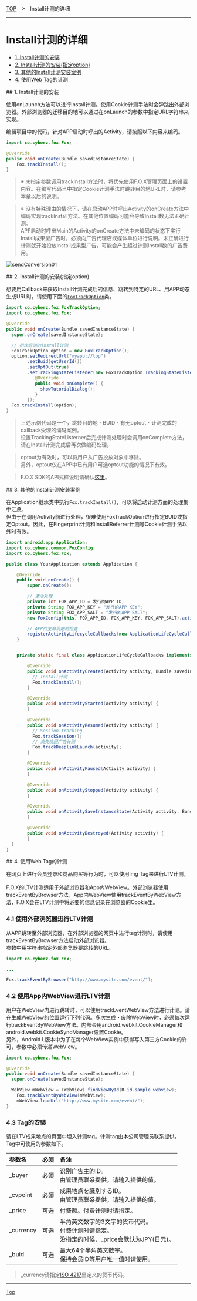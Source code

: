 [TOP](../../README.md)　>　Install计测的详细

---

# Install计测的详细

* [1. Install计测的安装](#track_install_basic)
* [2. Install计测的安装(指定option)](#track_install_optional)
* [3. 其他的Install计测安装案例](#track_install_other)
* [4. 使用Web Tag的计测](#track_webtag)

<div id="track_install_basic"></div>
## 1. Install计测的安装

使用onLaunch方法可以进行Install计测。使用Cookie计测手法时会弹跳出外部浏览器。外部浏览器的迁移目的地可以通过在onLaunch的参数中指定URL字符串来实现。

编辑项目中的代码，针对APP启动时呼出的Activity，请按照以下内容来编码。


```java
import co.cyberz.fox.Fox;

@Override
public void onCreate(Bundle savedInstanceState) {
	Fox.trackInstall();
}
```

> ※ 未指定参数调用trackInstall方法时，将优先使用F.O.X管理页面上的设置内容。在编写代码当中指定Cookie计测手法时跳转目的地URL时，请参考本章以后的说明。

> ※ 没有特殊理由的情况下，请在启动APP时呼出Activity的onCreate方法中编码实现trackInstall方法。在其他位置编码可能会导致Install数无法正确计测。<br>
APP启动时呼出Main的Activity的onCreate方法中未编码的状态下实行Install成果型广告时，必须向广告代理店或媒体单位进行说明。未正确进行计测就开始投放Install成果型广告，可能会产生超过计测Install数的广告费用。

![sendConversion01](./img01.png)

<div id="track_install_optional"></div>
## 2. Install计测的安装(指定option)

想要用Callback来获取Install计测完成后的信息、跳转到特定的URL、用APP动态生成URL时，请使用下面的[`FoxTrackOption`](../sdk_api/README.md#foxtrackoption)类。<br>

```java
import co.cyberz.fox.FoxTrackOption;
import co.cyberz.fox.Fox;

@Override
public void onCreate(Bundle savedInstanceState) {
  super.onCreate(savedInstanceState);

  // 初次启动的Install计测
  FoxTrackOption option = new FoxTrackOption();
  option.setRedirectUrl("myapp://top")
        .setBuid(getUserId())
        .setOptOut(true)
        .setTrackingStateListener(new FoxTrackOption.TrackingStateListerner() {
           @Override
           public void onComplete() {
             showTutorialDialog();
           }
        });
  Fox.trackInstall(option);
}
```

> 上述示例代码是一个，跳转目的地・BUID・有无optout・计测完成的callback受理的编码案例。<br>设置TrackingStateListerner后完成计测处理时会调用onComplete方法，请在Install计测完成后再次做编码处理。

> optout为有效时，可以将用户从广告投放对象中移除。<br>另外，optout仅在APP中已有用户可选optout功能的情况下有效。

> F.O.X SDK的API式样说明请确认[这里](../sdk_api/README.md)。

<div id="track_install_other"></div>
## 3. 其他的Install计测安装案例

在Application继承类中执行`Fox.trackInstall()`，可以将启动计测方面的处理集中汇总。<br>
但由于在调用Activity前进行处理，很难使用FoxTrackOption进行指定BUID或指定Optout。因此，在Fingerprint计测和InstallReferrer计测等Cookie计测手法以外时有效。

```java
import android.app.Application;
import co.cyberz.common.FoxConfig;
import co.cyberz.fox.Fox;

public class YourApplication extends Application {

    @Override
    public void onCreate() {
        super.onCreate();

        // 激活处理
        private int FOX_APP_ID = 发行的APP ID;
        private String FOX_APP_KEY = "发行的APP KEY";
        private String FOX_APP_SALT = "发行的APP SALT";
        new FoxConfig(this, FOX_APP_ID, FOX_APP_KEY, FOX_APP_SALT).activate();

        // APP的生命周期的检查
        registerActivityLifecycleCallbacks(new ApplicationLifeCycleCallbacks());
    }


    private static final class ApplicationLifeCycleCallbacks implements ActivityLifecycleCallbacks {

	    @Override
	    public void onActivityCreated(Activity activity, Bundle savedInstanceState) {
	      // Install计测
	      Fox.trackInstall();
	    }

	    @Override
	    public void onActivityStarted(Activity activity) {
	    }

	    @Override
	    public void onActivityResumed(Activity activity) {
	      // Session tracking
	      Fox.trackSession();
	      // 流失唤回广告计测
	      Fox.trackDeeplinkLaunch(activity);
	    }

	    @Override
	    public void onActivityPaused(Activity activity) {
	    }

	    @Override
	    public void onActivityStopped(Activity activity) {
	    }

	    @Override
	    public void onActivitySaveInstanceState(Activity activity, Bundle outState) {
	    }

	    @Override
	    public void onActivityDestroyed(Activity activity) {
	    }
  }
}
```

<div id="track_webtag"></div>
## 4. 使用Web Tag的计测

在网页上进行会员登录和商品购买等行为时，可以使用img Tag来进行LTV计测。<br>
<br>
F.O.X的LTV计测适用于外部浏览器和App内WebView。外部浏览器使用trackEventByBrowser方法，App内WebView使用trackEventByWebView方法，F.O.X会在LTV计测中将必要的信息记录在浏览器的Cookie里。

### 4.1 使用外部浏览器进行LTV计测

从APP跳转至外部浏览器，在外部浏览器的网页中进行tag计测时，请使用trackEventByBrowser方法启动外部浏览器。<br>
参数中用字符串指定外部浏览器要跳转的URL。

```java
import co.cyberz.fox.Fox;

...

Fox.trackEventByBrowser("http://www.mysite.com/event/");
```

### 4.2 使用App内WebView进行LTV计测

用户在WebView内进行跳转时，可以使用trackEventWebView方法进行计测。请在生成WebView的位置运行下列代码。多次生成・废除WebView时，必须每次运行trackEventByWebView方法。内部会用android.webkit.CookieManager和android.webkit.CookieSyncManager设置Cookie。<br>
另外，Android L版本中为了在每个WebView实例中获得写入第三方Cookie的许可，参数中必须传递WebView。

```java
import co.cyberz.fox.Fox;

@Override
public void onCreate(Bundle savedInstanceState) {
  super.onCreate(savedInstanceState);

  WebView mWebView = (WebView) findViewById(R.id.sample_webview);
	Fox.trackEventByWebView(mWebView);
	mWebView.loadUrl("http://www.mysite.com/event/");
}
```

### 4.3 Tag的安装

请在LTV成果地点的页面中埋入计测tag。计测tag由本公司管理员联系提供。<br>
Tag中可使用的参数如下。

|参数名|必须|备注|
|:-----|:-----|:-----|
|_buyer|必須|识别广告主的ID。<br />由管理员联系提供，请输入提供的值。|
|_cvpoint|必須|成果地点を識別するID。<br />由管理员联系提供，请输入提供的值。|
|_price|可选|付费额。付费计测时请指定。|
|_currency|可选|半角英文数字的3文字的货币代码。<br />付费计测时请指定。<br />没指定的时候，_price会默认为JPY(日元)。|
|_buid|可选|最大64个半角英文数字。<br />保持会员ID等用户唯一值时请使用。|

> _currency请指定[ISO 4217](http://ja.wikipedia.org/wiki/ISO_4217)里定义的货币代码。

---
[Top](../../README.md)
